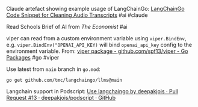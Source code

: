 Claude artefact showing example usage of LangChainGo: [LangChainGo Code Snippet for Cleaning Audio Transcripts](https://claude.ai/chat/9177a99f-3c8a-48b5-b05d-672998f96a80) #ai #claude

Read Schools Brief of AI from _The Economist_ #ai 

viper can read from a custom environment variable using `viper.BindEnv`, e.g. `viper.BindEnv("OPENAI_API_KEY)` will bind `openai_api_key` config to the environment variable.  From: [viper package - github.com/spf13/viper - Go Packages](https://pkg.go.dev/github.com/spf13/viper#BindEnv) #go #viper

Use latest from `main` branch in `go.mod`:
```
go get github.com/tmc/langchaingo/llms@main
```

Langchain support in Podscript: [Use langchaingo by deepakjois · Pull Request #13 · deepakjois/podscript · GitHub](https://github.com/deepakjois/podscript/pull/13/files)